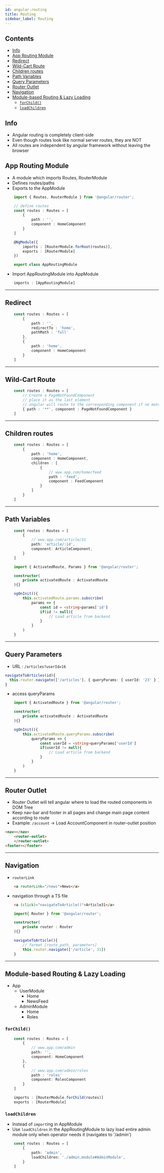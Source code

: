 ```yaml
---
id: angular-routing
title: Routing
sidebar_label: Routing
---
```


## Contents <!-- omit in toc -->

- [Info](#info)
- [App Routing Module](#app-routing-module)
- [Redirect](#redirect)
- [Wild-Cart Route](#wild-cart-route)
- [Children routes](#children-routes)
- [Path Variables](#path-variables)
- [Query Parameters](#query-parameters)
- [Router Outlet](#router-outlet)
- [Navigation](#navigation)
- [Module-based Routing & Lazy Loading](#module-based-routing--lazy-loading)
  - [```forChild()```](#forchild)
  - [```loadChildren```](#loadchildren)

## Info

- Angular routing is completely client-side
- Even though routes look like normal server routes, they are NOT
- All routes are independent by angular framework without leaving the browser

## App Routing Module

- A module which imports Routes, RouterModule
- Defines routes/paths
- Exports to the AppModule

```ts title="AppRoutingModule"
    import { Routes, RouterModule } from '@angular/router';

    // define routes
    const routes : Routes = [
        {
            path : '',
            component : HomeComponent
        }
    ]

    @NgModule({
        imports : [RouterModule.forRoot(routes)],
        exports : [RouterModule]
    })

    export class AppRoutingModule
```

- Import AppRoutingModule into AppModule

```ts title="AppModule"
    imports : [AppRoutingModule]
```

---

## Redirect

```ts title="AppRoutingModule"
    const routes : Routes = [
        {
            path : '',
            redirectTo : 'home',
            pathMath : 'full'
        },
        {
            path : 'home',
            component : HomeComponent
        }
    ]
```

---

## Wild-Cart Route

```ts title="AppRoutingModule"
    const routes : Routes = [
        // Create a PageNotFoundComponent
        // place it as the last element
        // angular will route to the corresponding component if no match is found in the paths above
        { path : '**', component : PageNotFoundComponent }
    ]
```

---

## Children routes

```ts title="AppRoutingModule"
    const routes : Routes = [
        {
            path : 'home',
            component : HomeComponent,
            children : [
                {
                    // www.app.com/home/feed
                    path : 'feed',
                    component : FeedComponent
                }
            ]
        }
    ]
```

---

## Path Variables

```ts title="AppRoutingModule"
    const routes : Routes = [
        {
            // www.app.com/article/31
            path: 'article/:id',
            component: ArticleComponent,
        }
    ]
```

```ts title="ArticleComponent"
    import { ActivatedRoute, Params } from '@angular/router';

    constructor(
        private activatedRoute : ActivatedRoute
    ){}

    ngOnInit(){
        this.activatedRoute.params.subscribe(
            params => {
                const id = <string>params['id']
                if(id != null){
                    // Load article from backend
                }
            }
        )
    }
```

---

## Query Parameters

- URL : `/articles?userId=16`

```ts title="UserList"
navigateToArticles(id){
  this.router.navigate(['/articles'], { queryParams: { userId: '23' } });
}
```

- access queryParams

```ts title="ArticleList"
    import { ActivatedRoute } from '@angular/router';

    constructor(
        private activatedRoute : ActivatedRoute
    ){}

    ngOnInit(){
        this.activatedRoute.queryParams.subscribe(
            queryParams => {
                const userId = <string>queryParams['userId']
                if(userId != null){
                    // Load article from backend
                }
            }
        )
    }
```

---

## Router Outlet

- Router Outlet will tell angular where to load the routed components in DOM Tree
- Keep nav-bar and footer in all pages and change main page content according to route
- Example: ```/account``` &rarr; Load AccountComponent in router-outlet position

```html title="HomeComponent.HTML"
<nav></nav>
    <router-outlet>
    </router-outlet>
<footer></footer>
```

---

## Navigation

- ```routerLink```

```html title="HomeComponent.HTML"
    <a routerLink="/news">News</a>
```

- navigation through a TS file

```html title="HomeComponent.HTML"
    <a (click)="navigateToArticle()">Article31</a>
```

```ts title="HomeComponent.TS"
    import{ Router } from '@angular/router';

    constructor(
        private router : Router
    ){}

    navigateToArticle(){
        // format [route_path, parameters]
        this.router.navigate(['/article', 31])
    }
```

---

## Module-based Routing & Lazy Loading

- App
  - UserModule
    - Home
    - NewsFeed
  - AdminModule
    - Home
    - Roles

### ```forChild()```

```ts title="AdminRoutingModule"
    const routes : Routes = [
        {
            // www.app.com/admin
            path: '',
            component: HomeComponent
        },
        {
            // www.app.com/admin/roles
            path : 'roles'
            component: RolesComponent
        }
    ]

    imports : [RouterModule.forChild(routes)]
    exports : [RouterModule]
```

### ```loadChildren```

- Instead of ```import```ing in AppModule
- Use ```loadChildren``` in the AppRoutingModule to lazy load entire admin module only when operator needs it (navigates to '/admin')

```ts title="AppRoutingModule"
    const routes : Routes = [
        {
            path: 'admin',
            loadChildren: './admin.module#AdminModule',
        }
    ]
```
